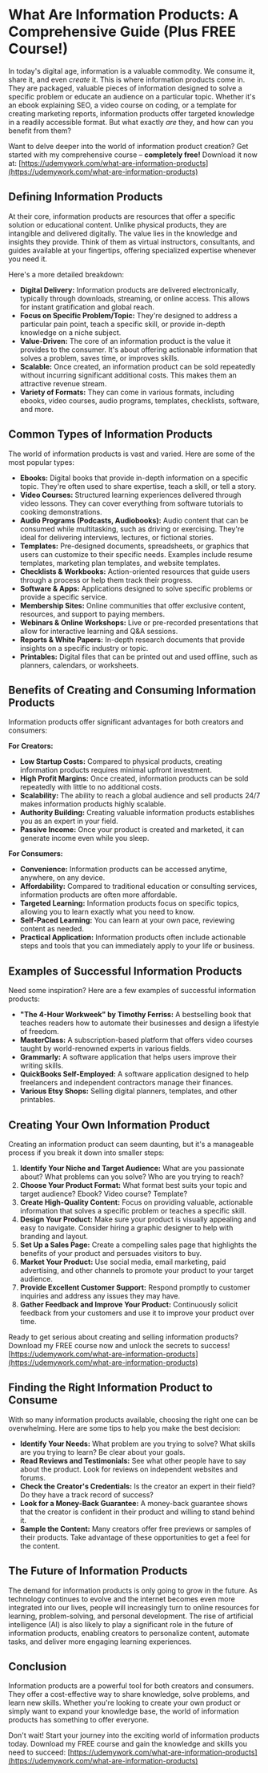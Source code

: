 # What Are Information Products: A Comprehensive Guide (Plus FREE Course!)

In today's digital age, information is a valuable commodity. We consume it, share it, and even *create* it. This is where information products come in. They are packaged, valuable pieces of information designed to solve a specific problem or educate an audience on a particular topic. Whether it's an ebook explaining SEO, a video course on coding, or a template for creating marketing reports, information products offer targeted knowledge in a readily accessible format. But what exactly *are* they, and how can you benefit from them?

Want to delve deeper into the world of information product creation?  Get started with my comprehensive course – **completely free!**  Download it now at: [https://udemywork.com/what-are-information-products](https://udemywork.com/what-are-information-products)

## Defining Information Products

At their core, information products are resources that offer a specific solution or educational content. Unlike physical products, they are intangible and delivered digitally. The value lies in the knowledge and insights they provide. Think of them as virtual instructors, consultants, and guides available at your fingertips, offering specialized expertise whenever you need it.

Here's a more detailed breakdown:

*   **Digital Delivery:** Information products are delivered electronically, typically through downloads, streaming, or online access. This allows for instant gratification and global reach.
*   **Focus on Specific Problem/Topic:** They're designed to address a particular pain point, teach a specific skill, or provide in-depth knowledge on a niche subject.
*   **Value-Driven:** The core of an information product is the value it provides to the consumer. It's about offering actionable information that solves a problem, saves time, or improves skills.
*   **Scalable:** Once created, an information product can be sold repeatedly without incurring significant additional costs. This makes them an attractive revenue stream.
*   **Variety of Formats:** They can come in various formats, including ebooks, video courses, audio programs, templates, checklists, software, and more.

## Common Types of Information Products

The world of information products is vast and varied. Here are some of the most popular types:

*   **Ebooks:** Digital books that provide in-depth information on a specific topic. They're often used to share expertise, teach a skill, or tell a story.
*   **Video Courses:** Structured learning experiences delivered through video lessons. They can cover everything from software tutorials to cooking demonstrations.
*   **Audio Programs (Podcasts, Audiobooks):** Audio content that can be consumed while multitasking, such as driving or exercising. They're ideal for delivering interviews, lectures, or fictional stories.
*   **Templates:** Pre-designed documents, spreadsheets, or graphics that users can customize to their specific needs. Examples include resume templates, marketing plan templates, and website templates.
*   **Checklists & Workbooks:** Action-oriented resources that guide users through a process or help them track their progress.
*   **Software & Apps:** Applications designed to solve specific problems or provide a specific service.
*   **Membership Sites:** Online communities that offer exclusive content, resources, and support to paying members.
*   **Webinars & Online Workshops:** Live or pre-recorded presentations that allow for interactive learning and Q&A sessions.
*   **Reports & White Papers:** In-depth research documents that provide insights on a specific industry or topic.
*   **Printables:** Digital files that can be printed out and used offline, such as planners, calendars, or worksheets.

## Benefits of Creating and Consuming Information Products

Information products offer significant advantages for both creators and consumers:

**For Creators:**

*   **Low Startup Costs:** Compared to physical products, creating information products requires minimal upfront investment.
*   **High Profit Margins:** Once created, information products can be sold repeatedly with little to no additional costs.
*   **Scalability:** The ability to reach a global audience and sell products 24/7 makes information products highly scalable.
*   **Authority Building:** Creating valuable information products establishes you as an expert in your field.
*   **Passive Income:** Once your product is created and marketed, it can generate income even while you sleep.

**For Consumers:**

*   **Convenience:** Information products can be accessed anytime, anywhere, on any device.
*   **Affordability:** Compared to traditional education or consulting services, information products are often more affordable.
*   **Targeted Learning:** Information products focus on specific topics, allowing you to learn exactly what you need to know.
*   **Self-Paced Learning:** You can learn at your own pace, reviewing content as needed.
*   **Practical Application:** Information products often include actionable steps and tools that you can immediately apply to your life or business.

## Examples of Successful Information Products

Need some inspiration? Here are a few examples of successful information products:

*   **"The 4-Hour Workweek" by Timothy Ferriss:** A bestselling book that teaches readers how to automate their businesses and design a lifestyle of freedom.
*   **MasterClass:** A subscription-based platform that offers video courses taught by world-renowned experts in various fields.
*   **Grammarly:** A software application that helps users improve their writing skills.
*   **QuickBooks Self-Employed:** A software application designed to help freelancers and independent contractors manage their finances.
*   **Various Etsy Shops:** Selling digital planners, templates, and other printables.

## Creating Your Own Information Product

Creating an information product can seem daunting, but it's a manageable process if you break it down into smaller steps:

1.  **Identify Your Niche and Target Audience:** What are you passionate about? What problems can you solve? Who are you trying to reach?
2.  **Choose Your Product Format:** What format best suits your topic and target audience? Ebook? Video course? Template?
3.  **Create High-Quality Content:** Focus on providing valuable, actionable information that solves a specific problem or teaches a specific skill.
4.  **Design Your Product:** Make sure your product is visually appealing and easy to navigate. Consider hiring a graphic designer to help with branding and layout.
5.  **Set Up a Sales Page:** Create a compelling sales page that highlights the benefits of your product and persuades visitors to buy.
6.  **Market Your Product:** Use social media, email marketing, paid advertising, and other channels to promote your product to your target audience.
7.  **Provide Excellent Customer Support:** Respond promptly to customer inquiries and address any issues they may have.
8.  **Gather Feedback and Improve Your Product:** Continuously solicit feedback from your customers and use it to improve your product over time.

Ready to get serious about creating and selling information products?  Download my FREE course now and unlock the secrets to success! [https://udemywork.com/what-are-information-products](https://udemywork.com/what-are-information-products)

## Finding the Right Information Product to Consume

With so many information products available, choosing the right one can be overwhelming. Here are some tips to help you make the best decision:

*   **Identify Your Needs:** What problem are you trying to solve? What skills are you trying to learn? Be clear about your goals.
*   **Read Reviews and Testimonials:** See what other people have to say about the product. Look for reviews on independent websites and forums.
*   **Check the Creator's Credentials:** Is the creator an expert in their field? Do they have a track record of success?
*   **Look for a Money-Back Guarantee:** A money-back guarantee shows that the creator is confident in their product and willing to stand behind it.
*   **Sample the Content:** Many creators offer free previews or samples of their products. Take advantage of these opportunities to get a feel for the content.

## The Future of Information Products

The demand for information products is only going to grow in the future. As technology continues to evolve and the internet becomes even more integrated into our lives, people will increasingly turn to online resources for learning, problem-solving, and personal development. The rise of artificial intelligence (AI) is also likely to play a significant role in the future of information products, enabling creators to personalize content, automate tasks, and deliver more engaging learning experiences.

## Conclusion

Information products are a powerful tool for both creators and consumers. They offer a cost-effective way to share knowledge, solve problems, and learn new skills. Whether you're looking to create your own product or simply want to expand your knowledge base, the world of information products has something to offer everyone.

Don't wait! Start your journey into the exciting world of information products today. Download my FREE course and gain the knowledge and skills you need to succeed: [https://udemywork.com/what-are-information-products](https://udemywork.com/what-are-information-products)
